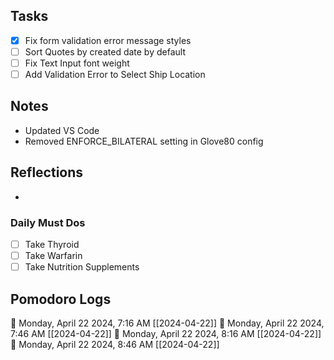 ## Tasks

- [x] Fix form validation error message styles
- [ ] Sort Quotes by created date by default
- [ ] Fix Text Input font weight
- [ ] Add Validation Error to Select Ship Location

## Notes

-  Updated VS Code
- Removed ENFORCE_BILATERAL setting in Glove80 config

## Reflections

- 

### Daily Must Dos

- [ ] Take Thyroid
- [ ] Take Warfarin
- [ ] Take Nutrition Supplements

## Pomodoro Logs


🍅 Monday, April 22 2024, 7:16 AM [[2024-04-22]]
🍅 Monday, April 22 2024, 7:46 AM [[2024-04-22]]
🍅 Monday, April 22 2024, 8:16 AM [[2024-04-22]]
🍅 Monday, April 22 2024, 8:46 AM [[2024-04-22]]